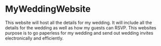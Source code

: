 
# MyWeddingWebsite
This website will host all the details for my wedding. It will include all the details for the wedding as well as how my guests can RSVP. This websites purpose is to go paperless for my wedding and send out wedding invites electronically and efficiently. 
